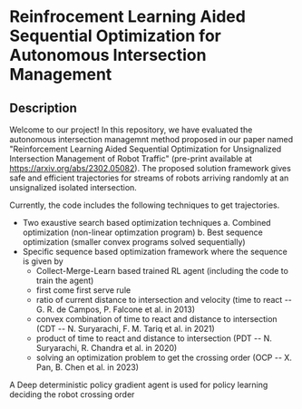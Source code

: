 # Reinfrocement Learning Aided Sequential Optimization for Autonomous Intersection Management

## Description
Welcome to our project! In this repository, we have evaluated the autonomous intersection managemnt method proposed in our paper named "Reinforcement Learning Aided Sequential Optimization for Unsignalized Intersection Management of Robot Traffic" (pre-print available at https://arxiv.org/abs/2302.05082). The proposed solution framework gives safe and efficient trajectories for streams of robots arriving randomly at an unsignalized isolated intersection.

Currently, the code includes the following techniques to get trajectories. 
  - Two exaustive search based optimization techniques
      a. Combined optimization (non-linear optimzation program)
      b. Best sequence optimization (smaller convex programs solved sequentially) 
  - Specific sequence based optimization framework where the sequence is given by
      - Collect-Merge-Learn based trained RL agent (including the code to train the agent)
      - first come first serve rule
      - ratio of current distance to intersection and velocity (time to react -- G. R. de Campos, P. Falcone et al. in 2013)
      - convex combination of time to react and distance to intersection (CDT -- N. Suryarachi, F. M. Tariq et al. in 2021)
      - product of time to react and distance to intersection (PDT -- N. Suryarachi, R. Chandra et al.  in 2020)
      - solving an optimization problem to get the crossing order (OCP -- X. Pan, B. Chen et al. in 2023)
      

A Deep deterministic policy gradient agent is used for policy learning deciding the robot crossing order
